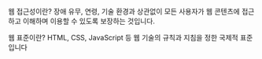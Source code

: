 웹 접근성이란?
장애 유무, 연령, 기술 환경과 상관없이 모든 사용자가 웹 콘텐츠에 접근하고 이해하며 이용할 수 있도록 보장하는 것입니다.

웹 표준이란?
 HTML, CSS, JavaScript 등 웹 기술의 규칙과 지침을 정한 국제적 표준입니다